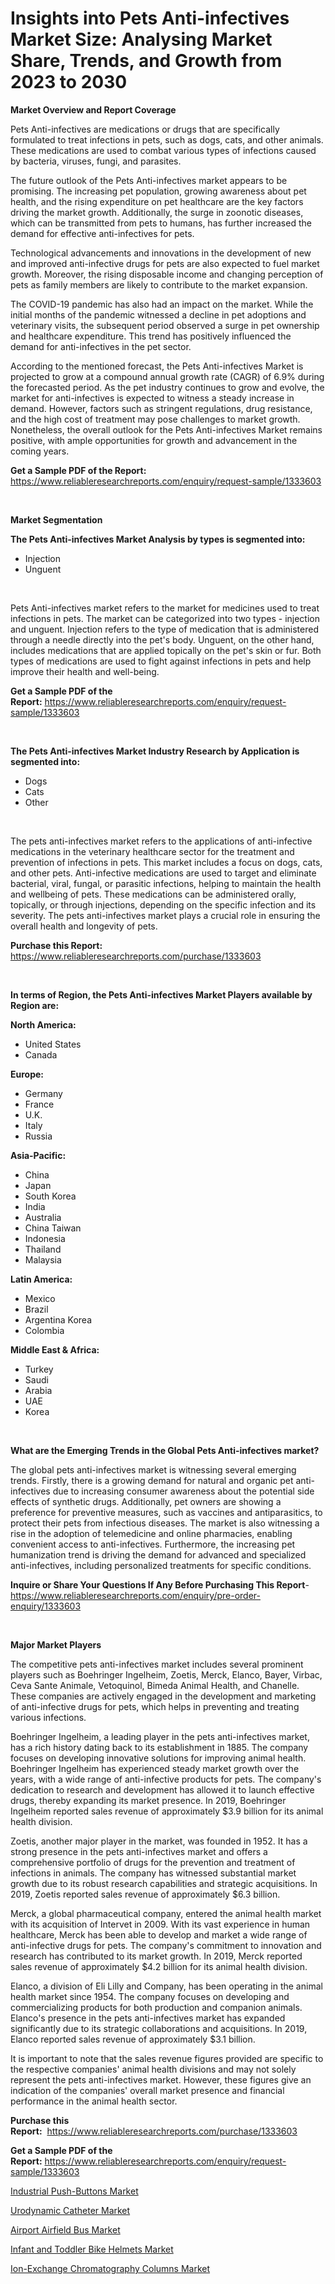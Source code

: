<p><h1>Insights into Pets Anti-infectives Market Size: Analysing Market Share, Trends, and Growth from 2023 to 2030</h1></p><p><strong>Market Overview and Report Coverage</strong></p>
<p><p>Pets Anti-infectives are medications or drugs that are specifically formulated to treat infections in pets, such as dogs, cats, and other animals. These medications are used to combat various types of infections caused by bacteria, viruses, fungi, and parasites.</p><p>The future outlook of the Pets Anti-infectives market appears to be promising. The increasing pet population, growing awareness about pet health, and the rising expenditure on pet healthcare are the key factors driving the market growth. Additionally, the surge in zoonotic diseases, which can be transmitted from pets to humans, has further increased the demand for effective anti-infectives for pets.</p><p>Technological advancements and innovations in the development of new and improved anti-infective drugs for pets are also expected to fuel market growth. Moreover, the rising disposable income and changing perception of pets as family members are likely to contribute to the market expansion.</p><p>The COVID-19 pandemic has also had an impact on the market. While the initial months of the pandemic witnessed a decline in pet adoptions and veterinary visits, the subsequent period observed a surge in pet ownership and healthcare expenditure. This trend has positively influenced the demand for anti-infectives in the pet sector.</p><p>According to the mentioned forecast, the Pets Anti-infectives Market is projected to grow at a compound annual growth rate (CAGR) of 6.9% during the forecasted period. As the pet industry continues to grow and evolve, the market for anti-infectives is expected to witness a steady increase in demand. However, factors such as stringent regulations, drug resistance, and the high cost of treatment may pose challenges to market growth. Nonetheless, the overall outlook for the Pets Anti-infectives Market remains positive, with ample opportunities for growth and advancement in the coming years.</p></p>
<p><strong>Get a Sample PDF of the Report:</strong> <a href="https://www.reliableresearchreports.com/enquiry/request-sample/1333603">https://www.reliableresearchreports.com/enquiry/request-sample/1333603</a></p>
<p>&nbsp;</p>
<p><strong>Market Segmentation</strong></p>
<p><strong>The Pets Anti-infectives Market Analysis by types is segmented into:</strong></p>
<p><ul><li>Injection</li><li>Unguent</li></ul></p>
<p>&nbsp;</p>
<p><p>Pets Anti-infectives market refers to the market for medicines used to treat infections in pets. The market can be categorized into two types - injection and unguent. Injection refers to the type of medication that is administered through a needle directly into the pet's body. Unguent, on the other hand, includes medications that are applied topically on the pet's skin or fur. Both types of medications are used to fight against infections in pets and help improve their health and well-being.</p></p>
<p><strong>Get a Sample PDF of the Report:</strong>&nbsp;<a href="https://www.reliableresearchreports.com/enquiry/request-sample/1333603">https://www.reliableresearchreports.com/enquiry/request-sample/1333603</a></p>
<p>&nbsp;</p>
<p><strong>The Pets Anti-infectives Market Industry Research by Application is segmented into:</strong></p>
<p><ul><li>Dogs</li><li>Cats</li><li>Other</li></ul></p>
<p>&nbsp;</p>
<p><p>The pets anti-infectives market refers to the applications of anti-infective medications in the veterinary healthcare sector for the treatment and prevention of infections in pets. This market includes a focus on dogs, cats, and other pets. Anti-infective medications are used to target and eliminate bacterial, viral, fungal, or parasitic infections, helping to maintain the health and wellbeing of pets. These medications can be administered orally, topically, or through injections, depending on the specific infection and its severity. The pets anti-infectives market plays a crucial role in ensuring the overall health and longevity of pets.</p></p>
<p><strong>Purchase this Report:</strong>&nbsp; <a href="https://www.reliableresearchreports.com/purchase/1333603">https://www.reliableresearchreports.com/purchase/1333603</a></p>
<p>&nbsp;</p>
<p><strong>In terms of Region, the Pets Anti-infectives Market Players available by Region are:</strong></p>
<p>
    <p> <strong> North America: </strong>
        <ul>
            <li>United States</li>
            <li>Canada</li>
        </ul>
        </p> 
    <p> <strong> Europe: </strong>
        <ul>
            <li>Germany</li>
            <li>France</li>
            <li>U.K.</li>
            <li>Italy</li>
            <li>Russia</li>
        </ul>
        </p> 
    <p> <strong> Asia-Pacific: </strong>
        <ul>
            <li>China</li>
            <li>Japan</li>
            <li>South Korea</li>
            <li>India</li>
            <li>Australia</li>
            <li>China Taiwan</li>
            <li>Indonesia</li>
            <li>Thailand</li>
            <li>Malaysia</li>
        </ul>
        </p> 
    <p> <strong> Latin America: </strong>
        <ul>
            <li>Mexico</li>
            <li>Brazil</li>
            <li>Argentina Korea</li>
            <li>Colombia</li>
        </ul>
        </p> 
    <p> <strong> Middle East & Africa: </strong>
        <ul>
            <li>Turkey</li>
            <li>Saudi</li>
            <li>Arabia</li>
            <li>UAE</li>
            <li>Korea</li>
        </ul>
    </p>
    </p>
<p>&nbsp;</p>
<p><strong>What are the Emerging Trends in the Global Pets Anti-infectives market?</strong></p>
<p><p>The global pets anti-infectives market is witnessing several emerging trends. Firstly, there is a growing demand for natural and organic pet anti-infectives due to increasing consumer awareness about the potential side effects of synthetic drugs. Additionally, pet owners are showing a preference for preventive measures, such as vaccines and antiparasitics, to protect their pets from infectious diseases. The market is also witnessing a rise in the adoption of telemedicine and online pharmacies, enabling convenient access to anti-infectives. Furthermore, the increasing pet humanization trend is driving the demand for advanced and specialized anti-infectives, including personalized treatments for specific conditions.</p></p>
<p><strong>Inquire or Share Your Questions If Any Before Purchasing This Report</strong>- <a href="https://www.reliableresearchreports.com/enquiry/pre-order-enquiry/1333603">https://www.reliableresearchreports.com/enquiry/pre-order-enquiry/1333603</a></p>
<p>&nbsp;</p>
<p><strong>Major Market Players</strong></p>
<p><p>The competitive pets anti-infectives market includes several prominent players such as Boehringer Ingelheim, Zoetis, Merck, Elanco, Bayer, Virbac, Ceva Sante Animale, Vetoquinol, Bimeda Animal Health, and Chanelle. These companies are actively engaged in the development and marketing of anti-infective drugs for pets, which helps in preventing and treating various infections.</p><p>Boehringer Ingelheim, a leading player in the pets anti-infectives market, has a rich history dating back to its establishment in 1885. The company focuses on developing innovative solutions for improving animal health. Boehringer Ingelheim has experienced steady market growth over the years, with a wide range of anti-infective products for pets. The company's dedication to research and development has allowed it to launch effective drugs, thereby expanding its market presence. In 2019, Boehringer Ingelheim reported sales revenue of approximately $3.9 billion for its animal health division.</p><p>Zoetis, another major player in the market, was founded in 1952. It has a strong presence in the pets anti-infectives market and offers a comprehensive portfolio of drugs for the prevention and treatment of infections in animals. The company has witnessed substantial market growth due to its robust research capabilities and strategic acquisitions. In 2019, Zoetis reported sales revenue of approximately $6.3 billion.</p><p>Merck, a global pharmaceutical company, entered the animal health market with its acquisition of Intervet in 2009. With its vast experience in human healthcare, Merck has been able to develop and market a wide range of anti-infective drugs for pets. The company's commitment to innovation and research has contributed to its market growth. In 2019, Merck reported sales revenue of approximately $4.2 billion for its animal health division.</p><p>Elanco, a division of Eli Lilly and Company, has been operating in the animal health market since 1954. The company focuses on developing and commercializing products for both production and companion animals. Elanco's presence in the pets anti-infectives market has expanded significantly due to its strategic collaborations and acquisitions. In 2019, Elanco reported sales revenue of approximately $3.1 billion.</p><p>It is important to note that the sales revenue figures provided are specific to the respective companies' animal health divisions and may not solely represent the pets anti-infectives market. However, these figures give an indication of the companies' overall market presence and financial performance in the animal health sector.</p></p>
<p><strong>Purchase this Report:</strong>&nbsp;&nbsp;<a href="https://www.reliableresearchreports.com/purchase/1333603">https://www.reliableresearchreports.com/purchase/1333603</a></p>
<p></p>
<p><strong>Get a Sample PDF of the Report:</strong>&nbsp;<a href="https://www.reliableresearchreports.com/enquiry/request-sample/1333603">https://www.reliableresearchreports.com/enquiry/request-sample/1333603</a></p>
<p><p><a href="https://www.linkedin.com/pulse/decoding-industrial-push-buttons-market-deep-dive-latest-3vmsf/">Industrial Push-Buttons Market</a></p><p><a href="https://medium.com/@kelsitorphy644/urodynamic-catheter-market-size-cagr-trends-2024-2030-9b82e8c1d7dd">Urodynamic Catheter Market</a></p><p><a href="https://github.com/Chiragrp22/Market-Research-Report-List-1/blob/main/airport-airfield-bus-market.md">Airport Airfield Bus Market</a></p><p><a href="https://github.com/Chiragrp23/Market-Research-Report-List-1/blob/main/infant-and-toddler-bike-helmets-market.md">Infant and Toddler Bike Helmets Market</a></p><p><a href="https://www.linkedin.com/pulse/ion-exchange-chromatography-columns-market-share-amp-new-udjwf/">Ion-Exchange Chromatography Columns Market</a></p></p>